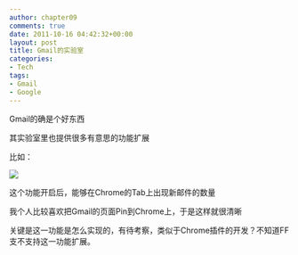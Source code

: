 ```yaml
---
author: chapter09
comments: true
date: 2011-10-16 04:42:32+00:00
layout: post
title: Gmail的实验室
categories:
- Tech
tags:
- Gmail
- Google
---
```


Gmail的确是个好东西

其实验室里也提供很多有意思的功能扩展

比如：

[![](blog/img/uploads/2011/10/Screenshot-1.png)](blog/img/uploads/2011/10/Screenshot-1.png)

这个功能开启后，能够在Chrome的Tab上出现新邮件的数量

我个人比较喜欢把Gmail的页面Pin到Chrome上，于是这样就很清晰

关键是这一功能是怎么实现的，有待考察，类似于Chrome插件的开发？不知道FF支不支持这一功能扩展。

